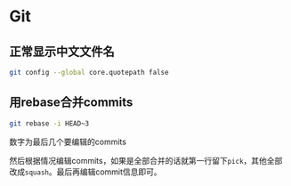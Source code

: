 # Git

## 正常显示中文文件名

```sh
git config --global core.quotepath false
```
## 用rebase合并commits

```sh
git rebase -i HEAD~3
```

数字为最后几个要编辑的commits

然后根据情况编辑commits，如果是全部合并的话就第一行留下`pick`，其他全部改成`squash`。最后再编辑commit信息即可。
